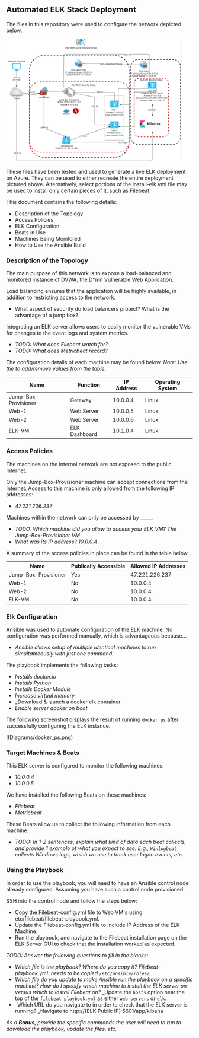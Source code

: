 ## Automated ELK Stack Deployment

The files in this repository were used to configure the network depicted below. 

![NetworkDiagram](Diagrams/Diagram.png)

These files have been tested and used to generate a live ELK deployment on Azure. They can be used to either recreate the entire deployment pictured above. Alternatively, select portions of the install-elk.yml file may be used to install only certain pieces of it, such as Filebeat.

This document contains the following details:
- Description of the Topology
- Access Policies
- ELK Configuration
- Beats in Use
- Machines Being Monitored
- How to Use the Ansible Build

### Description of the Topology

The main purpose of this network is to expose a load-balanced and monitored instance of DVWA, the D*mn Vulnerable Web Application.

Load balancing ensures that the application will be highly available, in addition to restricting access to the network.
- What aspect of security do load balancers protect? What is the advantage of a jump box?

Integrating an ELK server allows users to easily monitor the vulnerable VMs for changes to the event logs and system metrics.
- _TODO: What does Filebeat watch for?_
- _TODO: What does Metricbeat record?_

The configuration details of each machine may be found below.
_Note: Use the to add/remove values from the table_.

| Name                 | Function      | IP Address | Operating System |
|----------------------|---------------|------------|------------------|
| Jump-Box-Provisioner | Gateway       | 10.0.0.4   | Linux            |
| Web-1                | Web Server    | 10.0.0.5   | Linux            |
| Web-2                | Web Server    | 10.0.0.6   | Linux            |
| ELK-VM               | ELK Dashboard | 10.1.0.4   | Linux            |

### Access Policies

The machines on the internal network are not exposed to the public Internet. 

Only the Jump-Box-Provisioner machine can accept connections from the Internet. Access to this machine is only allowed from the following IP addresses:
- _47.221.226.237_

Machines within the network can only be accessed by _____.
- _TODO: Which machine did you allow to access your ELK VM?_
  _The Jump-Box-Provisioner VM_
- _What was its IP address?_
  _10.0.0.4_

A summary of the access policies in place can be found in the table below.

| Name                 | Publically Accessible | Allowed IP Addresses |
|----------------------|-----------------------|----------------------|
| Jump-Box-Provisioner | Yes                   | 47.221.226.237       |
| Web-1                | No                    | 10.0.0.4             |
| Web-2                | No                    | 10.0.0.4             |
| ELK-VM               | No                    | 10.0.0.4             |

### Elk Configuration

Ansible was used to automate configuration of the ELK machine. No configuration was performed manually, which is advantageous because...
- _Ansible allows setup of multiple identical machines to run simultameously with just one command._

The playbook implements the following tasks:
- _Installs docker.io_
- _Installs Python_
- _Installs Docker Module_
- _Increase virtual memory_
- _Download & launch a docker elk container
- _Enable server docker on boot_

The following screenshot displays the result of running `docker ps` after successfully configuring the ELK instance. 

!(Diagrams/docker_ps.png)

### Target Machines & Beats
This ELK server is configured to monitor the following machines:
- _10.0.0.4_
- _10.0.0.5_

We have installed the following Beats on these machines:
- _Filebeat_
- _Metricbeat_

These Beats allow us to collect the following information from each machine:
- _TODO: In 1-2 sentences, explain what kind of data each beat collects, and provide 1 example of what you expect to see. E.g., `Winlogbeat` collects Windows logs, which we use to track user logon events, etc._

### Using the Playbook
In order to use the playbook, you will need to have an Ansible control node already configured. Assuming you have such a control node provisioned: 

SSH into the control node and follow the steps below:
- Copy the Filebeat-config.yml file to Web VM's using etc/filebeat/filebeat-playbook.yml.
- Update the Filebeat-config.yml file to include IP Address of the ELK Machine.
- Run the playbook, and navigate to the Filebeat installation page on the ELK Server GUI to check that the   installation worked as expected.

_TODO: Answer the following questions to fill in the blanks:_
- _Which file is the playbook? Where do you copy it?_
  _Filebeat-playbook.yml. needs to be copied `/etc/ansible/roles/`_
- _Which file do you update to make Ansible run the playbook on a specific machine? How do I specify which machine to install the ELK server on versus which to install Filebeat on?_
  _Update the `hosts` option near the top of the `filebeat-playbook.yml` as either `web servers` or `elk`.
- _Which URL do you navigate to in order to check that the ELK server is running?
  _Navigate to http://{ELK Public IP]:5601/app/kibana

_As a **Bonus**, provide the specific commands the user will need to run to download the playbook, update the files, etc._
